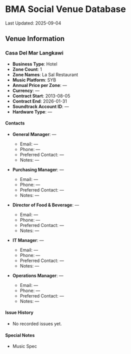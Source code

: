 # BMA Social Venue Database

Last Updated: 2025-09-04

## Venue Information

### Casa Del Mar Langkawi
- **Business Type**: Hotel
- **Zone Count**: 1
- **Zone Names**: La Sal Restaurant
- **Music Platform**: SYB
- **Annual Price per Zone**: —
- **Currency**: —
- **Contract Start**: 2013-08-05
- **Contract End**: 2026-01-31
- **Soundtrack Account ID**: —
- **Hardware Type**: —

#### Contacts
- **General Manager**: —
  - Email: —
  - Phone: —
  - Preferred Contact: —
  - Notes: —

- **Purchasing Manager**: —
  - Email: —
  - Phone: —
  - Preferred Contact: —
  - Notes: —

- **Director of Food & Beverage**: —
  - Email: —
  - Phone: —
  - Preferred Contact: —
  - Notes: —

- **IT Manager**: —
  - Email: —
  - Phone: —
  - Preferred Contact: —
  - Notes: —

- **Operations Manager**: —
  - Email: —
  - Phone: —
  - Preferred Contact: —
  - Notes: —

#### Issue History
- No recorded issues yet.

#### Special Notes
- Music Spec
